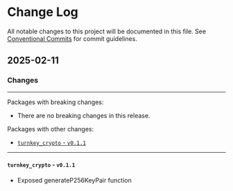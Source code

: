 # Change Log

All notable changes to this project will be documented in this file.
See [Conventional Commits](https://conventionalcommits.org) for commit guidelines.

## 2025-02-11

### Changes

---

Packages with breaking changes:

 - There are no breaking changes in this release.

Packages with other changes:

 - [`turnkey_crypto` - `v0.1.1`](#turnkey_crypto---v011)

---

#### `turnkey_crypto` - `v0.1.1`

 - Exposed generateP256KeyPair function

